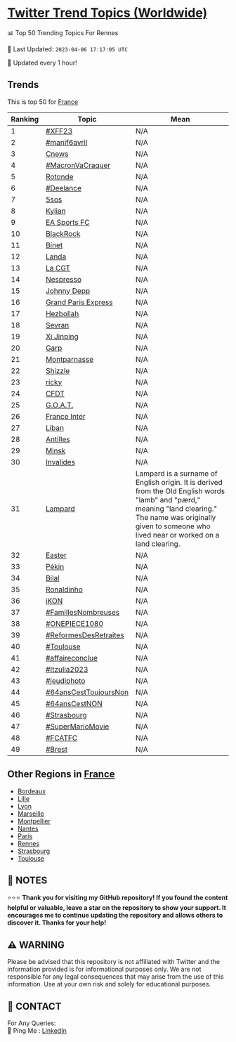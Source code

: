 [Twitter Trend Topics (Worldwide)](https://github.com/ErcinDedeoglu/Twitter-Trend-Topics)
==========


📊 Top 50 Trending Topics For Rennes

📆 Last Updated: `2023-04-06 17:17:05 UTC`

🔧 Updated every 1 hour!


## Trends

This is top 50 for [France](</France>)

| Ranking | Topic | Mean |
| ------- | ------------ | ------------ |
| 1 | [#XFF23](http://twitter.com/search?q=%23XFF23) | N/A |
| 2 | [#manif6avril](http://twitter.com/search?q=%23manif6avril) | N/A |
| 3 | [Cnews](http://twitter.com/search?q=Cnews) | N/A |
| 4 | [#MacronVaCraquer](http://twitter.com/search?q=%23MacronVaCraquer) | N/A |
| 5 | [Rotonde](http://twitter.com/search?q=Rotonde) | N/A |
| 6 | [#Deelance](http://twitter.com/search?q=%23Deelance) | N/A |
| 7 | [5sos](http://twitter.com/search?q=5sos) | N/A |
| 8 | [Kylian](http://twitter.com/search?q=Kylian) | N/A |
| 9 | [EA Sports FC](http://twitter.com/search?q=EA+Sports+FC) | N/A |
| 10 | [BlackRock](http://twitter.com/search?q=BlackRock) | N/A |
| 11 | [Binet](http://twitter.com/search?q=Binet) | N/A |
| 12 | [Landa](http://twitter.com/search?q=Landa) | N/A |
| 13 | [La CGT](http://twitter.com/search?q=La+CGT) | N/A |
| 14 | [Nespresso](http://twitter.com/search?q=Nespresso) | N/A |
| 15 | [Johnny Depp](http://twitter.com/search?q=Johnny+Depp) | N/A |
| 16 | [Grand Paris Express](http://twitter.com/search?q=Grand+Paris+Express) | N/A |
| 17 | [Hezbollah](http://twitter.com/search?q=Hezbollah) | N/A |
| 18 | [Sevran](http://twitter.com/search?q=Sevran) | N/A |
| 19 | [Xi Jinping](http://twitter.com/search?q=Xi+Jinping) | N/A |
| 20 | [Garp](http://twitter.com/search?q=Garp) | N/A |
| 21 | [Montparnasse](http://twitter.com/search?q=Montparnasse) | N/A |
| 22 | [Shizzle](http://twitter.com/search?q=Shizzle) | N/A |
| 23 | [ricky](http://twitter.com/search?q=ricky) | N/A |
| 24 | [CFDT](http://twitter.com/search?q=CFDT) | N/A |
| 25 | [G.O.A.T.](http://twitter.com/search?q=G.O.A.T.) | N/A |
| 26 | [France Inter](http://twitter.com/search?q=France+Inter) | N/A |
| 27 | [Liban](http://twitter.com/search?q=Liban) | N/A |
| 28 | [Antilles](http://twitter.com/search?q=Antilles) | N/A |
| 29 | [Minsk](http://twitter.com/search?q=Minsk) | N/A |
| 30 | [Invalides](http://twitter.com/search?q=Invalides) | N/A |
| 31 | [Lampard](http://twitter.com/search?q=Lampard) | Lampard is a surname of English origin. It is derived from the Old English words "lamb" and "pærd," meaning "land clearing." The name was originally given to someone who lived near or worked on a land clearing. |
| 32 | [Easter](http://twitter.com/search?q=Easter) | N/A |
| 33 | [Pékin](http://twitter.com/search?q=P%c3%a9kin) | N/A |
| 34 | [Bilal](http://twitter.com/search?q=Bilal) | N/A |
| 35 | [Ronaldinho](http://twitter.com/search?q=Ronaldinho) | N/A |
| 36 | [iKON](http://twitter.com/search?q=iKON) | N/A |
| 37 | [#FamillesNombreuses](http://twitter.com/search?q=%23FamillesNombreuses) | N/A |
| 38 | [#ONEPIECE1080](http://twitter.com/search?q=%23ONEPIECE1080) | N/A |
| 39 | [#ReformesDesRetraites](http://twitter.com/search?q=%23ReformesDesRetraites) | N/A |
| 40 | [#Toulouse](http://twitter.com/search?q=%23Toulouse) | N/A |
| 41 | [#affaireconclue](http://twitter.com/search?q=%23affaireconclue) | N/A |
| 42 | [#Itzulia2023](http://twitter.com/search?q=%23Itzulia2023) | N/A |
| 43 | [#jeudiphoto](http://twitter.com/search?q=%23jeudiphoto) | N/A |
| 44 | [#64ansCestToujoursNon](http://twitter.com/search?q=%2364ansCestToujoursNon) | N/A |
| 45 | [#64ansCestNON](http://twitter.com/search?q=%2364ansCestNON) | N/A |
| 46 | [#Strasbourg](http://twitter.com/search?q=%23Strasbourg) | N/A |
| 47 | [#SuperMarioMovie](http://twitter.com/search?q=%23SuperMarioMovie) | N/A |
| 48 | [#FCATFC](http://twitter.com/search?q=%23FCATFC) | N/A |
| 49 | [#Brest](http://twitter.com/search?q=%23Brest) | N/A |



## Other Regions in [France](</France>)

* [Bordeaux](</France/Bordeaux.md>)
* [Lille](</France/Lille.md>)
* [Lyon](</France/Lyon.md>)
* [Marseille](</France/Marseille.md>)
* [Montpellier](</France/Montpellier.md>)
* [Nantes](</France/Nantes.md>)
* [Paris](</France/Paris.md>)
* [Rennes](</France/Rennes.md>)
* [Strasbourg](</France/Strasbourg.md>)
* [Toulouse](</France/Toulouse.md>)



## 📝 NOTES

⭐⭐⭐ **Thank you for visiting my GitHub repository! If you found the content helpful or valuable, leave a star on the repository to show your support. It encourages me to continue updating the repository and allows others to discover it. Thanks for your help!**


## ⚠️ WARNING

Please be advised that this repository is not affiliated with Twitter and the information provided is for informational purposes only. We are not responsible for any legal consequences that may arise from the use of this information. Use at your own risk and solely for educational purposes.


## 📨 CONTACT

 For Any Queries:  
            🏓 Ping Me : [LinkedIn](https://www.linkedin.com/in/ercindedeoglu/)
